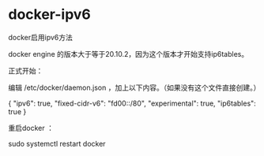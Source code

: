 # docker-ipv6




docker启用ipv6方法




docker engine 的版本大于等于20.10.2，因为这个版本才开始支持ip6tables。



正式开始：

编辑 /etc/docker/daemon.json ，加上以下内容。（如果没有这个文件直接创建。）

{
  "ipv6": true,
  "fixed-cidr-v6": "fd00::/80",
  "experimental": true,
  "ip6tables": true
}



重启docker ：

sudo systemctl restart docker
